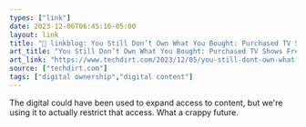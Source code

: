 ```yaml
---
types: ["link"]
date: 2023-12-06T06:45:16-05:00
layout: link
title: "🔗 linkblog: You Still Don’t Own What You Bought: Purchased TV Shows From PS Store Go Bye Bye | Techdirt'"
art_title: "You Still Don’t Own What You Bought: Purchased TV Shows From PS Store Go Bye Bye | Techdirt"
art_link: "https://www.techdirt.com/2023/12/05/you-still-dont-own-what-you-bought-purchased-tv-shows-from-ps-store-go-bye-bye/"
source: ["techdirt.com"]
tags: ["digital ownership","digital content"]
---
```

The digital could have been used to expand access to content, but we're using it to actually restrict that access. What a crappy future.
